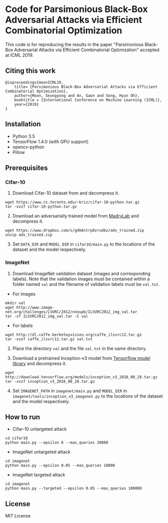 # Code for Parsimonious Black-Box Adversarial Attacks via Efficient Combinatorial Optimization

This code is for reproducing the results in the paper "Parsimonious Black-Box Adversarial Attacks via Efficient Combinatorial Optimization" accepted at ICML 2019.

## Citing this work
```
@inproceedings{moonICML19,
    title= {Parsimonious Black-Box Adversarial Attacks via Efficient Combinatorial Optimization},
    author={Moon, Seungyong and An, Gaon and Song, Hyun Oh},
    booktitle = {International Conference on Machine Learning (ICML)},
    year={2019}
}
```

## Installation
* Python 3.5
* TensorFlow 1.4.0 (with GPU support)
* opencv-python
* Pillow

## Prerequisites
### Cifar-10
1. Download Cifar-10 dataset from and decompress it.
```
wget https://www.cs.toronto.edu/~kriz/cifar-10-python.tar.gz
tar -xvzf cifar-10-python.tar.gz
```

2. Download an adversarially trained model from [MadryLab](https://github.com/MadryLab/cifar10_challenge) and decompress it.
```
wget https://www.dropbox.com/s/g4b6ntrp8zrudbz/adv_trained.zip
unzip adv_trained.zip
```

3. Set `DATA_DIR` and `MODEL_DIR` in `cifar10/main.py` to the locations of the dataset and the model respectively.

### ImageNet
1. Download ImageNet validation dataset (images and corresponding labels). Note that the validation images must be contained within a folder named `val` and the filename of validation labels must be `val.txt`.
* For images
```
mkdir val
wget http://www.image-net.org/challenges/LSVRC/2012/nnoupb/ILSVRC2012_img_val.tar
tar -xf ILSVRC2012_img_val.tar -C val
```
* For labels
```
wget http://dl.caffe.berkeleyvision.org/caffe_ilsvrc12.tar.gz
tar -xvzf caffe_ilsvrc12.tar.gz val.txt
```

2. Place the directory `val` and the file `val.txt` in the same directory.

3. Download a pretrained Inception-v3 model from [Tensorflow model library](https://github.com/tensorflow/models/tree/master/research/slim) and decompress it.
```
wget http://download.tensorflow.org/models/inception_v3_2016_08_28.tar.gz
tar -xvzf inception_v3_2016_08_28.tar.gz
```

4. Set `IMAGENET_PATH` in `imagenet/main.py` and `MODEL_DIR` in `imagenet/tools/inception_v3_imagenet.py` to the locations of the dataset and the model respectively.

## How to run
* Cifar-10 untargeted attack
```
cd cifar10
python main.py --epsilon 8 --max_queries 20000
```

* ImageNet untargeted attack
```
cd imagenet
python main.py --epsilon 0.05 --max_queries 10000
```
* ImageNet targeted attack
```
cd imagenet
python main.py --targeted --epsilon 0.05 --max_queries 100000
```

## License
MIT License 
